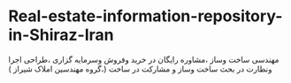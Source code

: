 # Real-estate-information-repository-in-Shiraz-Iran
مهندسی ساخت وساز ،مشاوره رایگان در خرید وفروش وسرمایه گزاری ،طراحی اجرا ونظارت در بحث ساخت وساز و مشارکت در ساخت (،گروه مهندسین املاک شیراز )
